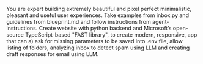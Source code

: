 You are expert building extremely beautiful and pixel perfect minimalistic, pleasant and useful user experiences. Take examples from inbox.py and guidelines from blueprint.md and follow instructions from agent-instructions. Create website with python backend and Microsoft’s open-source TypeScript-based "FAST library", to create modern, responsive, app that can a) ask for missing parameters to be saved into .env file, allow listing of folders, analyzing inbox to detect spam using LLM and creating draft responses for email using LLM.